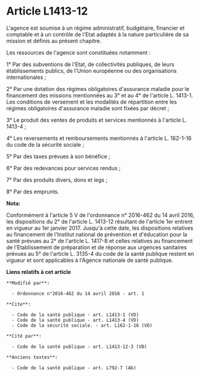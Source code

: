 # Article L1413-12

L'agence est soumise à un régime administratif, budgétaire, financier et comptable et à un contrôle de l'Etat adaptés à la
nature particulière de sa mission et définis au présent chapitre. 

Les ressources de l'agence sont constituées notamment : 

1° Par des subventions de l'Etat, de collectivités publiques, de leurs établissements publics, de l'Union européenne ou des
organisations internationales ; 

2° Par une dotation des régimes obligatoires d'assurance maladie pour le financement des missions mentionnées au 3° et au 4°
de l'article L. 1413-1. Les conditions de versement et les modalités de répartition entre les régimes obligatoires
d'assurance maladie sont fixées par décret ; 

3° Le produit des ventes de produits et services mentionnés à l'article L. 1413-4 ; 

4° Les reversements et remboursements mentionnés à l'article L. 162-1-16 du code de la sécurité sociale ; 

5° Par des taxes prévues à son bénéfice ; 

6° Par des redevances pour services rendus ; 

7° Par des produits divers, dons et legs ; 

8° Par des emprunts.

**Nota:**

Conformément à l'article 5 V de l'ordonnance n° 2016-462 du 14 avril 2016, les dispositions du 2° de l'article L. 1413-12
résultant de l'article 1er entrent en vigueur au 1er janvier 2017. Jusqu'à cette date, les dispositions relatives au
financement de l'Institut national de prévention et d'éducation pour la santé prévues au 2° de l'article L. 1417-8 et celles
relatives au financement de l'Etablissement de préparation et de réponse aux urgences sanitaires prévues au 5° de l'article
L. 3135-4 du code de la santé publique restent en vigueur et sont applicables à l'Agence nationale de santé publique.

**Liens relatifs à cet article**

	**Modifié par**:

	  - Ordonnance n°2016-462 du 14 avril 2016 - art. 1

	**Cite**:

	  - Code de la santé publique - art. L1413-1 (VD)
	  - Code de la santé publique - art. L1413-4 (VD)
	  - Code de la sécurité sociale. - art. L162-1-16 (VD)

	**Cité par**:

	  - Code de la santé publique - art. L1413-12-3 (VD)

	**Anciens textes**:

	  - Code de la santé publique - art. L792-7 (Ab)
